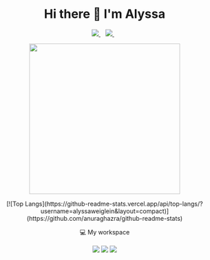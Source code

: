 <h1 align='center'>
  Hi there 👋 I'm Alyssa
</h1>

<p align='center'>
  <a href="https://www.linkedin.com/in/alyssaweiglein/">
    <img src="https://img.shields.io/badge/linkedin-%230077B5.svg?&style=for-the-badge&logo=linkedin&logoColor=white" />
  </a>&nbsp;&nbsp;
  <a href="https://discord.gg/user/aweig#6367">
    <img src="https://img.shields.io/badge/Discord-5865F2?style=for-the-badge&logo=discord&logoColor=white" />        
  </a>&nbsp;&nbsp;
</p>

<p align='center'>
  <a href="#"><img src="https://github-readme-stats.vercel.app/api?username=alyssaweiglein&show_icons=true&count_private=true&theme=highcontrast" width="350"></a>
</p>

<p align='center'>
  [![Top Langs](https://github-readme-stats.vercel.app/api/top-langs/?username=alyssaweiglein&layout=compact)](https://github.com/anuraghazra/github-readme-stats)
</p>

<p align='center'>
  💻 My workspace<br/><br/>
  <img src="https://img.shields.io/badge/windows-%230078D6.svg?&style=for-the-badge&logo=windows&logoColor=white" />
  <img src="https://img.shields.io/badge/Intel%20Core_i7_10th-0071C5?style=for-the-badge&logo=intel&logoColor=white" />
  <img src="https://img.shields.io/badge/RAM-16GB-%230071C5.svg?&style=for-the-badge&logoColor=white" />
</p>
